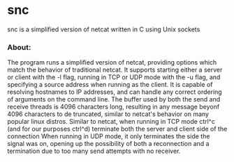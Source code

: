 # snc
snc is a simplified version of netcat written in C using Unix sockets

### About:
The program runs a simplified version of netcat, providing options which match the behavior of traditional netcat. It supports starting either a server or client with the -l flag, running in TCP or UDP mode with the -u flag, and specifying a source address when running as the client. It is capable of resolving hostnames to IP addresses, and can handle any correct ordering of arguments on the command line. The buffer used by both the send and receive threads is 4096 characters long, resulting in any message beyonf 4096 characters to de truncated, similar to netcat's behavior on many popular linux distros. Similar to netcat, when running in TCP mode ctrl^c (and for our purposes ctrl^d) terminate both the server and client side of the connection When running in UDP mode, it only terminates the side the signal was on, opening up the possibility of both a reconnection and a termination due to too many send attempts with no receiver.